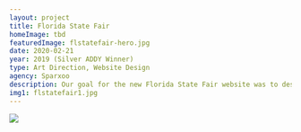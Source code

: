 ```yaml
---
layout: project
title: Florida State Fair
homeImage: tbd
featuredImage: flstatefair-hero.jpg
date: 2020-02-21
year: 2019 (Silver ADDY Winner)
type: Art Direction, Website Design
agency: Sparxoo
description: Our goal for the new Florida State Fair website was to design a user-friendly journey full of color and interaction. Helping their team create a system of updated colors, new gradients and typography helped bring the entire experience together.
img1: flstatefair1.jpg
---
```


<div class="col-xs-12 about-work-items__item">
  <img src="{{ site.baseurl}}/assets/images/{{ page.img1 }}">
</div>
